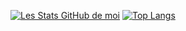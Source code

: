 [![Les Stats GitHub de moi](https://github-readme-stats.vercel.app/api?username=BenjaminGueriot)](https://github.com/anuraghazra/github-readme-stats)
[![Top Langs](https://github-readme-stats.vercel.app/api/top-langs/?username=BenjaminGueriot&layout=compact&size_weight=0.5&count_weight=0.5)](https://github.com/anuraghazra/github-readme-stats)
